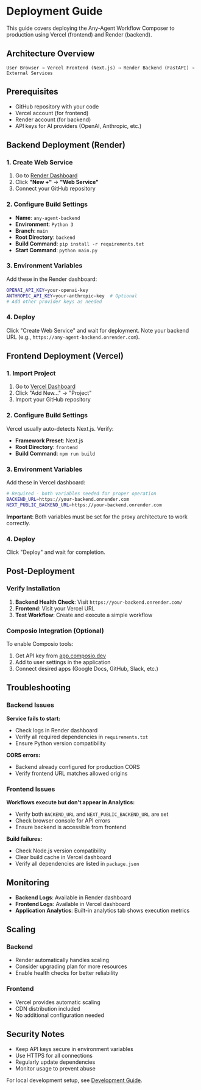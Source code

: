 # Deployment Guide

This guide covers deploying the Any-Agent Workflow Composer to production using Vercel (frontend) and Render (backend).

## Architecture Overview

```
User Browser → Vercel Frontend (Next.js) → Render Backend (FastAPI) → External Services
```

## Prerequisites

- GitHub repository with your code
- Vercel account (for frontend)
- Render account (for backend)
- API keys for AI providers (OpenAI, Anthropic, etc.)

## Backend Deployment (Render)

### 1. Create Web Service

1. Go to [Render Dashboard](https://dashboard.render.com)
2. Click **"New +"** → **"Web Service"**
3. Connect your GitHub repository

### 2. Configure Build Settings

- **Name**: `any-agent-backend`
- **Environment**: `Python 3`
- **Branch**: `main`
- **Root Directory**: `backend`
- **Build Command**: `pip install -r requirements.txt`
- **Start Command**: `python main.py`

### 3. Environment Variables

Add these in the Render dashboard:

```bash
OPENAI_API_KEY=your-openai-key
ANTHROPIC_API_KEY=your-anthropic-key  # Optional
# Add other provider keys as needed
```

### 4. Deploy

Click "Create Web Service" and wait for deployment. Note your backend URL (e.g., `https://any-agent-backend.onrender.com`).

## Frontend Deployment (Vercel)

### 1. Import Project

1. Go to [Vercel Dashboard](https://vercel.com/dashboard)
2. Click "Add New..." → "Project"
3. Import your GitHub repository

### 2. Configure Build Settings

Vercel usually auto-detects Next.js. Verify:
- **Framework Preset**: Next.js
- **Root Directory**: `frontend`
- **Build Command**: `npm run build`

### 3. Environment Variables

Add these in Vercel dashboard:

```bash
# Required - both variables needed for proper operation
BACKEND_URL=https://your-backend.onrender.com
NEXT_PUBLIC_BACKEND_URL=https://your-backend.onrender.com
```

**Important**: Both variables must be set for the proxy architecture to work correctly.

### 4. Deploy

Click "Deploy" and wait for completion.

## Post-Deployment

### Verify Installation

1. **Backend Health Check**: Visit `https://your-backend.onrender.com/`
2. **Frontend**: Visit your Vercel URL
3. **Test Workflow**: Create and execute a simple workflow

### Composio Integration (Optional)

To enable Composio tools:

1. Get API key from [app.composio.dev](https://app.composio.dev)
2. Add to user settings in the application
3. Connect desired apps (Google Docs, GitHub, Slack, etc.)

## Troubleshooting

### Backend Issues

**Service fails to start:**
- Check logs in Render dashboard
- Verify all required dependencies in `requirements.txt`
- Ensure Python version compatibility

**CORS errors:**
- Backend already configured for production CORS
- Verify frontend URL matches allowed origins

### Frontend Issues

**Workflows execute but don't appear in Analytics:**
- Verify both `BACKEND_URL` and `NEXT_PUBLIC_BACKEND_URL` are set
- Check browser console for API errors
- Ensure backend is accessible from frontend

**Build failures:**
- Check Node.js version compatibility
- Clear build cache in Vercel dashboard
- Verify all dependencies are listed in `package.json`

## Monitoring

- **Backend Logs**: Available in Render dashboard
- **Frontend Logs**: Available in Vercel dashboard
- **Application Analytics**: Built-in analytics tab shows execution metrics

## Scaling

### Backend
- Render automatically handles scaling
- Consider upgrading plan for more resources
- Enable health checks for better reliability

### Frontend
- Vercel provides automatic scaling
- CDN distribution included
- No additional configuration needed

## Security Notes

- Keep API keys secure in environment variables
- Use HTTPS for all connections
- Regularly update dependencies
- Monitor usage to prevent abuse

For local development setup, see [Development Guide](./development/setup.md).